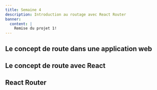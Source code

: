 ```yaml
---
title: Semaine 4
description: Introduction au routage avec React Router
banner:
  content: |
    Remise du projet 1!
---
```



## Le concept de route dans une application web

## Le concept de route avec React

## React Router